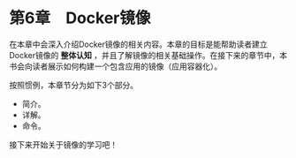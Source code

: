 # 第6章　Docker镜像

在本章中会深入介绍Docker镜像的相关内容。本章的目标是能帮助读者建立Docker镜像的 **整体认知** ，并且了解镜像的相关基础操作。在接下来的章节中，本书会向读者展示如何构建一个包含应用的镜像（应用容器化）。

按照惯例，本章节分为如下3个部分。

+ 简介。
+ 详解。
+ 命令。

接下来开始关于镜像的学习吧！

